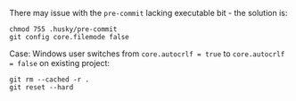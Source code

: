 There may issue with the `pre-commit` lacking executable bit - the solution is:
```shell
chmod 755 .husky/pre-commit
git config core.filemode false 
```

Case: Windows user switches from `core.autocrlf = true` to `core.autocrlf = false` on existing project:
```
git rm --cached -r .
git reset --hard
```